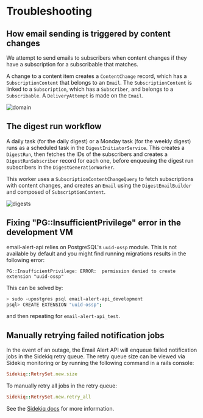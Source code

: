 # Troubleshooting

## How email sending is triggered by content changes

We attempt to send emails to subscribers when content changes if they have a subscription for a subscribable that matches.

A change to a content item creates a `ContentChange` record, which has a `SubscriptionContent` that belongs to an `Email`. The `SubscriptionContent` is linked to a `Subscription`, which has a `Subscriber`, and belongs to a `Subscribable`. A `DeliveryAttempt` is made on the `Email`.

![domain](https://github.com/alphagov/email-alert-api/blob/master/doc/domain.png?raw=true)

## The digest run workflow

A daily task (for the daily digest) or a Monday task (for the weekly digest) runs as a scheduled task in the `DigestInitiatorService`. This creates a `DigestRun`, then fetches the IDs of the subscribers and creates a `DigestRunSubscriber` record for each one, before enqueuing the digest run subscribers in the `DigestGenerationWorker`.

This worker uses a `SubscriptionContentChangeQuery` to fetch subscriptions with content changes, and creates an `Email` using the `DigestEmailBuilder` and composed of `SubscriptionContent`.

![digests](https://github.com/alphagov/email-alert-api/blob/master/doc/digests.png?raw=true)

## Fixing "PG::InsufficientPrivilege" error in the development VM

email-alert-api relies on PostgreSQL's `uuid-ossp` module. This is not
available by default and you might find running migrations results in
the following error:

```
PG::InsufficientPrivilege: ERROR:  permission denied to create extension "uuid-ossp"
```

This can be solved by:

```bash
> sudo -upostgres psql email-alert-api_development
psql> CREATE EXTENSION "uuid-ossp";
```

and then repeating for `email-alert-api_test`.

## Manually retrying failed notification jobs

In the event of an outage, the Email Alert API will enqueue failed
notification jobs in the Sidekiq retry queue. The retry queue size
can be viewed via Sidekiq monitoring or by running the following
command in a rails console:

```ruby
Sidekiq::RetrySet.new.size
```

To manually retry all jobs in the retry queue:

```ruby
Sidekiq::RetrySet.new.retry_all
```

See the [Sidekiq docs](https://github.com/mperham/sidekiq/wiki/API)
for more information.

